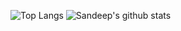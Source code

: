 ![Top Langs](https://github-readme-stats.vercel.app/api/top-langs/?username=tsksandeep&layout=compact)
![Sandeep's github stats](https://github-readme-stats.vercel.app/api?username=tsksandeep&count_private=true&hide=issues&show_icons=true&theme=radical&hide_border=true) 

